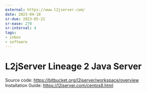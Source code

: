```yaml
---
external: https://www.l2jserver.com/
date: 2023-04-18
sr-due: 2023-05-21
sr-ease: 270
sr-interval: 4
tags:
- inbox
- software
---
```


# L2jServer Lineage 2 Java Server

Source code: https://bitbucket.org/l2jserver/workspace/overview
Installation Guide: https://l2jserver.com/centos8.html
